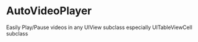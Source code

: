 # AutoVideoPlayer
Easily Play/Pause videos in any UIView subclass especially UITableViewCell subclass
